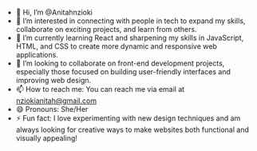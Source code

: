- 👋 Hi, I’m @Anitahnzioki
- 👀 I’m interested in connecting with people in tech to expand my skills, collaborate on exciting projects, and learn from others.
- 🌱 I’m currently learning React and sharpening my skills in JavaScript, HTML, and CSS to create more dynamic and responsive web applications.
- 💞️ I’m looking to collaborate on front-end development projects, especially those focused on building user-friendly interfaces and improving web design.
- 📫 How to reach me: You can reach me via email at nziokianitah@gmail.com
- 😄 Pronouns: She/Her
- ⚡ Fun fact: I love experimenting with new design techniques and am always looking for creative ways to make websites both functional and visually appealing!
